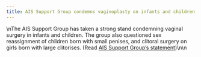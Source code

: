 ```yaml
---
title: AIS Support Group condemns vaginoplasty on infants and children
---
```


\nThe <span class="caps">AIS</span> Support Group has taken a strong stand condemning vaginal surgery in infants and children. The group also questioned sex reassignment of children born with small penises, and clitoral surgery on girls born with large clitorises. (Read [<span class="caps">AIS</span> Support Group&#8217;s statement][1])\n\n

 [1]: http://www.medhelp.org/www/ais/33_SURGERY.HTM